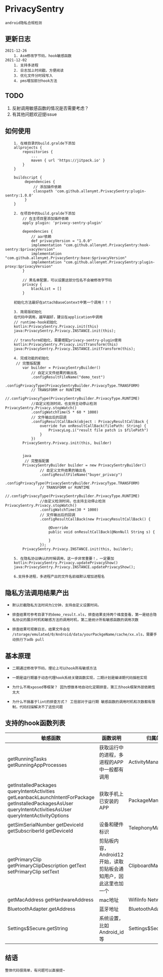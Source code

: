 # PrivacySentry
    android隐私合规检测

## 更新日志
    2021-12-26
        1. Asm修改字节码，hook敏感函数
    2021-12-02
        1. 支持多进程
        2. 日志加上时间戳，方便阅读
        3. 优化文件分时段写入
        4. pms增加部分hook方法

## TODO
1. 反射调用敏感函数的情况是否需要考虑？
2. 有其他问题欢迎提issue

## 如何使用

```
    1. 在根目录的build.gralde下添加
	allprojects {
		repositories {
			...
			maven { url 'https://jitpack.io' }
		}
	}
	
	buildscript {
	     dependencies {
	         // 添加插件依赖
	         classpath 'com.github.allenymt.PrivacySentry:plugin-sentry:1.0.0'
	     }
	}
```



```
    2. 在项目中的build.gralde下添加
        // 在主项目里添加插件依赖
        apply plugin: 'privacy-sentry-plugin'
        
        dependencies {
            // aar依赖
            def privacyVersion = "1.0.0"
            implementation "com.github.allenymt.PrivacySentry:hook-sentry:$privacyVersion"
            implementation "com.github.allenymt.PrivacySentry:base:$privacyVersion"
            implementation "com.github.allenymt.PrivacySentry:plugin-proxy:$privacyVersion"
        }
        
        // 黑名单配置，可以设置这部分包名不会被修改字节码
        privacy {
            blackList = []
        }

```

```
    初始化方法最好在attachBaseContext中第一个调用！！！
```

```
    3. 简易版初始化
    在代码中调用，越早越好，建议在application中调用
    // runtime-hook初始化
    kotlin:PrivacySentry.Privacy.init(this)
    java:PrivacySentry.Privacy.INSTANCE.init(this);
    
    // transform初始化，需要搭配privacy-sentry-plugin使用
    kotlin:PrivacySentry.Privacy.initTransform(this)
    java:PrivacySentry.Privacy.INSTANCE.initTransform(this);
```


```
    4. 完成功能的初始化
     // 完整版配置
        var builder = PrivacySentryBuilder()
            // 自定义文件结果的输出名
            .configResultFileName("demo_test")
            .configPrivacyType(PrivacySentryBuilder.PrivacyType.TRANSFORM)
            // TRANSFORM or RUNTIME
            //.configPrivacyType(PrivacySentryBuilder.PrivacyType.RUNTIME)
            //自定义检测时间，也支持主动停止检测 PrivacySentry.Privacy.stopWatch()
            .configWatchTime(5 * 60 * 1000)
            // 文件输出后的回调
            .configResultCallBack(object : PrivacyResultCallBack {
                override fun onResultCallBack(filePath: String) {
                    PrivacyLog.i("result file patch is $filePath")
                }
            })
        PrivacySentry.Privacy.init(this, builder)
        
        
        java
         // 完整版配置
        PrivacySentryBuilder builder = new PrivacySentryBuilder()
                // 自定义文件结果的输出名
                .configResultFileName("buyer_privacy")
                 .configPrivacyType(PrivacySentryBuilder.PrivacyType.TRANSFORM)
                // TRANSFORM or RUNTIME
                //.configPrivacyType(PrivacySentryBuilder.PrivacyType.RUNTIME)
                //自定义检测时间，也支持主动停止检测 PrivacySentry.Privacy.stopWatch()
                .configWatchTime(30 * 1000)
                // 文件输出后的回调
                .configResultCallBack(new PrivacyResultCallBack() {

                    @Override
                    public void onResultCallBack(@NonNull String s) {

                    }
                });
        PrivacySentry.Privacy.INSTANCE.init(this, builder);
```


```
    5. 在隐私协议确认的时候调用，这一步非常重要！，一定要加
    kotlin:PrivacySentry.Privacy.updatePrivacyShow()
    java:PrivacySentry.Privacy.INSTANCE.updatePrivacyShow();
```


```
    6.支持多进程，多进程产出的文件名前缀默认增加进程名
```



## 隐私方法调用结果产出
-     默认拦截隐私方法时间为1分钟，支持自定义设置时间。
-     排查结果可参考目录下的demo_result.xls，排查结果支持两个维度查看，第一是结合隐私协议的展示时机和敏感方法的调用时机，第二是统计所有敏感函数的调用次数
-     排查结果可观察日志，结果文件会在 /storage/emulated/0/Android/data/yourPackgeName/cache/xx.xls，需要手动执行下adb pull

## 基本原理
-     二期通过修改字节码，理论上可以hook所有敏感方法
-     一期是运行期基于动态代理hook系统关键函数实现，二期计划是编译期代码插桩实现
-     为什么不用xposed等框架？ 因为想做本地自动化定期排查，第三方hook框架外部依赖性太大
-     为什么不搞基于lint的排查方式？ 工信部对于运行期 敏感函数的调用时机和次数都有限制，代码扫描解决不了这些问题


## 支持的hook函数列表

敏感函数 | 函数说明 | 归属的系统服务
---|---|---
getRunningTasks getRunningAppProcesses | 获取运行中的进程，多进程的APP中一般都有调用 | ActivityManagerService(AMS)
getInstalledPackages queryIntentActivities getLeanbackLaunchIntentForPackage getInstalledPackagesAsUser queryIntentActivitiesAsUser queryIntentActivityOptions | 获取手机上已安装的APP  | PackageManager(PMS)
getSimSerialNumber getDeviceId getSubscriberId getDeviceId | 设备和硬件标识  | TelephonyManager(TMS)
getPrimaryClip getPrimaryClipDescription getText setPrimaryClip setText | 剪贴板内容，Android12开始，读取剪贴板会通知用户，因此这里也加一个 | ClipboardManager(CMS)
getMacAddress getHardwareAddress | mac地址 | WifiInfo NetworkInterface
BluetoothAdapter.getAddress  | 蓝牙地址 | BluetoothAdapter
Settings$Secure.getString   | 系统设置，比如Android_id等 | Settings$Secure





## 结语
    整体代码很简单，有问题可以直接提~
